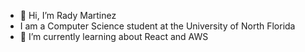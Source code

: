 - 👋 Hi, I’m Rady Martinez
- I am a Computer Science student at the University of North Florida 
- 🌱 I’m currently learning about React and AWS



<!---
RadyMa/RadyMa is a ✨ special ✨ repository because its `README.md` (this file) appears on your GitHub profile.
You can click the Preview link to take a look at your changes.
--->
